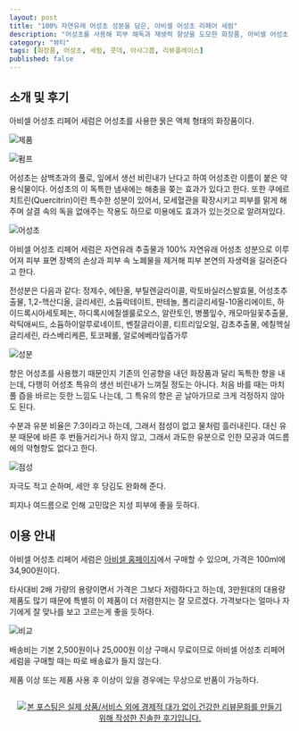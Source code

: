 ```yaml
---
layout: post
title: "100% 자연유래 어성초 성분을 담은, 아비셀 어성초 리페어 세럼"
description: "어성초를 사용해 피부 해독과 재생력 향샹을 도모한 화장품, 아비셀 어성초 리페어 세럼을 사용해봤다."
category: "뷰티"
tags: [화장품, 어성초, 세럼, 콧데, 아샤그룹, 리뷰플레이스]
published: false
---
```


## 소개 및 후기

아비셀 어성초 리페어 세럼은
어성초를 사용한 묽은 액체 형태의 화장품이다.

![제품](https://lh3.googleusercontent.com/HIpF9FJY9MyC8lz195PIa2-Y-AEkem70vOvkSfpXCX6tLEh6H0CPpfANOBvxXA2bgs7kbB48AqoWXw=s560)

![펌프](https://lh3.googleusercontent.com/830_UPbp93cdFToyokzBT7moKrxffE3H4OgT86H5HeR4cnhYqDIDi1QDTdobC9ABO4eQasZWmrb41w=s560)

어성초는 삼백초과의 풀로, 잎에서 생선 비린내가 난다고 하여 어성초란 이름이 붙은 약용식물이다.
어성초의 이 독특한 냄새에는 해충을 쫒는 효과가 있다고 한다.
또한 쿠에르치트린(Quercitrin)이란 특수한 성분이 있어서,
모세혈관을 확장시키고 피부를 맑게 해주며 살결 속의 독을 없애주는 작용도 하므로
미용에도 효과가 있는것으로 알려져있다.

![어성초](https://lh3.googleusercontent.com/-7t0dfQGzw9Y/WlNZSyKeL-I/AAAAAAAAdK8/1hiKqEnxdMIQ7OSFtIHZBXDNmsxlhanSwCE0YBhgL/s480/houttuynia-cordata.jpg)

아비셀 어성초 리페어 세럼은
자연유래 추출물과 100% 자연유래 어성초 성분으로 이루어져
피부 표면 장벽의 손상과 피부 속 노폐물을 제거해 피부 본연의 자생력을 길러준다고 한다.

전성분은 다음과 같다:
정제수,
에탄올,
부틸렌글라이콜,
락토바실러스발효물,
어성초추출물,
1,2-헥산디올,
글리세린,
소듐락테이트,
판테놀,
폴리글리세릴-10올리에이트,
하이드록시아세토페논,
하디록시에칠셀룰로오스,
알란토인,
병풀잎수,
캐모마일꽃추출물,
락틱애씨드,
소듐하이알루로네이트,
벤질글라이콜,
티트리잎오일,
감초추출물,
에칠헥실글리세린,
라스베리케른,
토코페롤,
알로에베라잎즙가루

![성분](https://lh3.googleusercontent.com/-oMggQDdUVys/WlNVu9WW6yI/AAAAAAAAdHw/QQ3Q6Dfa4FIIORcoJyHOLJ6DgI72eBGLwCE0YBhgL/s560/avicell-houttuynia-cordata-repair-serum-ingredients.jpg)

향은 어성초를 사용했기 때문인지
기존의 인공향을 내던 화장품과 달리 독특한 향을 내는데,
다행히 어성초 특유의 생선 비린내가 느껴질 정도는 아니다.
처음 바를 때는 마치 풀 즙을 바르는 듯한 느낌도 나는데,
그 특유의 향은 곧 날아가므로 크게 걱정하지 않아도 된다.

수분과 유분 비율은 7:3이라고 하는데,
그래서 점성이 없고 물처럼 흘러내린다.
대신 유분 때문에 바른 후 번들거리거나 하지 않고,
그래서 과도한 유분으로 인한 모공과 여드름에의 악형향도 없다고 한다.

![점성](https://lh3.googleusercontent.com/uxvEoJ-kEY2cdJHCSzCunFan66cbvuB_ulZL8TxDo_Mh4fateMGo_6w9nZdgYw1scvOcEr8rHgvXSw=s560)

자극도 적고 순하며,
세안 후 당김도 완화해 준다.

피지나 여드름으로 인해 고민많은 지성 피부에 좋을 듯하다.



## 이용 안내

아비셀 어성초 리페어 세럼은
[아비셀 홈페이지](http://avicellparis.com)에서 구매할 수 있으며,
가격은 100ml에 34,900원이다.

타사대비 2배 가량의 용량이면서 가격은 그보다 저렴하다고 하는데,
3만원대의 대용량 제품도 많기 때문에 특별히 이 제품이 더 저렴한지는 잘 모르겠다.
가격보다는 얼마나 자기에게 잘 맞나를 보고 고르는게 좋을 듯하다.

![비교](https://lh3.googleusercontent.com/uqFNcW4I0KYPqG-YrubTuCD5UaR2Y7UI--dc5DYT0o0NZIGTfNZF6PEzU0uarm3jo68qLq9wKnBosw=s560)

배송비는 기본 2,500원이나
25,000원 이상 구매시 무료이므로
아비셀 어성초 리페어 세럼을 구매할 때는 따로 배송료가 들지 않는다.

제품 이상 또는 제품 사용 후 이상이 있을 경우에는 무상으로 반품이 가능하다.



<div style="text-align: center; padding: 1em;"><a href="http://reviewplace.co.kr/detail.php?number=11417" target="_blank"><img src="http://reviewplace.co.kr/blog_traffic.php?key=MTE0MTd8cmV6bm9h" border="0" alt="본 포스팅은 실제 상품/서비스 외에 경제적 대가 없이 건강한 리뷰문화를 만들기 위해 작성한 진솔한 후기입니다."></a></div>
